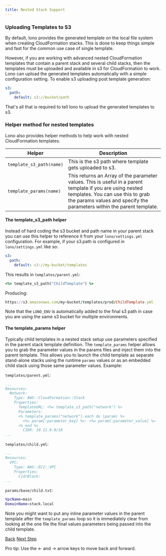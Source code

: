 ```yaml
---
title: Nested Stack Support
---
```


### Uploading Templates to S3

By default, lono provides the generated template on the local file system when creating CloudFormation stacks. This is done to keep things simple and fast for the common use case of single template.

However, if you are working with advanced nested CloudFormation templates that contain a parent stack and several child stacks, then the templates must be uploaded and available in s3 for CloudFormation to work. Lono can upload the generated templates automatically with a simple configuration setting.  To enable s3 uploading post template generation:

```yaml
s3:
  path:
    default: s3://bucket/path
```

That's all that is required to tell lono to upload the generated templates to s3.

### Helper method for nested templates

Lono also provides helper methods to help work with nested CloudFormation templates.


Helper  | Description
------------- | -------------
`template_s3_path(name)`  | This is the s3 path where template gets uploaded to s3.
`template_params(name)`  | This returns an Array of the parameter values. This is useful in a parent template if you are using nested templates. You can use this to grab the params values and specify the parameters within the parent template.

#### The template_s3_path helper

Instead of hard coding the s3 bucket and path name in your parent stack you can use this helper to reference it from your `lono/settings.yml` configuration. For example, if your s3.path is configured in `lono/settings.yml` like so:

```yaml
s3:
  path:
    default: s3://my-bucket/templates
```

This results in `templates/parent.yml`:

```ruby
<%= template_s3_path("ChildTemplate") %>
```

Producing:

```ruby
https://s3.amazonaws.com/my-bucket/templates/prod/ChildTemplate.yml
```

Note that the `LONO_ENV` is automatically added to the final s3 path in case you are using the same s3 bucket for multiple environments.

#### The template_params helper

Typically child templates in a nested stack setup use parameters specified in the parent stack template definition. The `template_params` helper allows you to grab the parameter values in the params files and inject them into the parent template. This allows you to launch the child template as separate stand-alone stacks using the runtime `params` values or as an embedded child stack using those same parameter values. Example:

`templates/parent.yml`:

```yaml
...
Resources:
  Network:
    Type: AWS::CloudFormation::Stack
    Properties:
      TemplateURL: <%= template_s3_path("network") %>
      Parameters:
      <% template_params("network").each do |param| %>
        <%= param[:parameter_key] %>: <%= param[:parameter_value] %>
      <% end %>
        CIDR: 10.11.0.0/16
...
```

`templates/child.yml`:

```yaml
...
Resources:
  VPC:
    Type: AWS::EC2::VPC
    Properties:
      CidrBlock:
...
```

`params/base/child.txt`:

```sh
VpcName=main
DomainName=stack.local
```

Note you might want to put any inline parameter values in the parent template after the `template_params` loop so it is immediately clear from looking at the one file the final values parameters being passed into the child template.

<a id="prev" class="btn btn-basic" href="{% link _docs/settings.md %}">Back</a>
<a id="next" class="btn btn-primary" href="{% link _docs/organizing-lono.md %}">Next Step</a>
<p class="keyboard-tip">Pro tip: Use the <- and -> arrow keys to move back and forward.</p>

